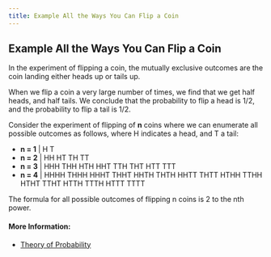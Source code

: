 ```yaml
---
title: Example All the Ways You Can Flip a Coin
---
```

## Example All the Ways You Can Flip a Coin

In the experiment of flipping a coin, the mutually exclusive outcomes are the coin landing either heads up or tails up.

When we flip a coin a very large number of times, we find that we get half heads, and half tails. We conclude that the probability to flip a head is 1/2, and the probability to flip a tail is 1/2.

Consider the experiment of flipping of **n** coins where we can enumerate all possible outcomes as follows, where H indicates a head, and T a tail:

* **n = 1** | H  T
* **n = 2** | HH HT  TH  TT
* **n = 3** | HHH THH HTH HHT TTH THT HTT TTT
* **n = 4** | HHHH  THHH  HHHT  THHT  HHTH  THTH  HHTT  THTT  HTHH  TTHH  HTHT  TTHT  HTTH  TTTH  HTTT  TTTT

The formula for all possible outcomes of flipping n coins is 2 to the nth power.


#### More Information:
- [Theory of Probability](http://www.pas.rochester.edu/~stte/phy104-F00/notes-2.html)


